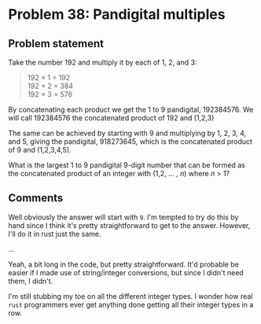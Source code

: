 # Problem 38: Pandigital multiples

## Problem statement

<p>Take the number 192 and multiply it by each of 1, 2, and 3:</p>
<blockquote>192 × 1 = 192<br>
192 × 2 = 384<br>
192 × 3 = 576</blockquote>
<p>By concatenating each product we get the 1 to 9 pandigital, 192384576. We will call 192384576 the concatenated product of 192 and (1,2,3)</p>
<p>The same can be achieved by starting with 9 and multiplying by 1, 2, 3, 4, and 5, giving the pandigital, 918273645, which is the concatenated product of 9 and (1,2,3,4,5).</p>
<p>What is the largest 1 to 9 pandigital 9-digit number that can be formed as the concatenated product of an integer with (1,2, ... , <var>n</var>) where <var>n</var> &gt; 1?</p>

## Comments

Well obviously the answer will start with `9`. I'm tempted to try do
this by hand since I think it's pretty straightforward to get to the
answer. However, I'll do it in rust just the same.

...

Yeah, a bit long in the code, but pretty straightforward. It'd
probable be easier if I made use of string/integer conversions, but
since I didn't need them, I didn't.

I'm still stubbing my toe on all the different integer types. I wonder
how real `rust` programmers ever get anything done getting all their
integer types in a row.
